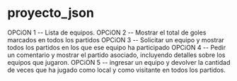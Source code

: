 # proyecto_json
 OPCiON 1 -- Lista de equipos.
 OPCiON 2 -- Mostrar el total de goles marcados en todos los partidos
 OPCiON 3 -- Solicitar un equipo y mostrar todos los partidos en los que ese equipo ha participado
 OPCiON 4 -- Pedir un comentario y mostrar el partido asociado, incluyendo detalles sobre los equipos que jugaron.
 OPCiON 5 -- ingresar un equipo y devolver la cantidad de veces que ha jugado como local y como visitante en todos los partidos.
